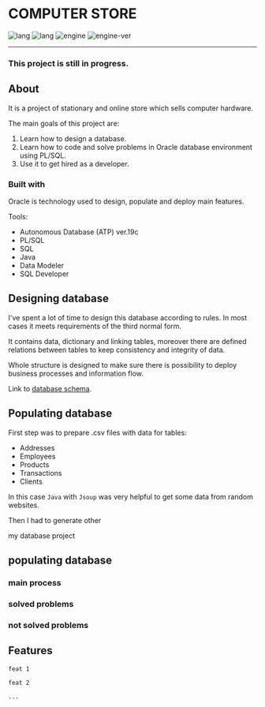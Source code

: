 # COMPUTER STORE

![lang](https://img.shields.io/static/v1?label=lang&message=PL/SQL&color=blue)
![lang](https://img.shields.io/static/v1?label=lang&message=SQL&color=blue)
![engine](https://img.shields.io/static/v1?label=engine&message=Oracle&color=green)
![engine-ver](https://img.shields.io/static/v1?label=ATP&message=19c&color=green)

---

### This project is still in progress.

## About
    
  It is a project of stationary and online store which sells computer hardware. 

  The main goals of this project are:

  1. Learn how to design a database.
  2. Learn how to code and solve problems in Oracle database environment using PL/SQL.
  3. Use it to get hired as a developer.

### Built with
    
  Oracle is technology used to design, populate and deploy main features.
    
  Tools:

  * Autonomous Database (ATP) ver.19c 
  * PL/SQL
  * SQL
  * Java
  * Data Modeler
  * SQL Developer
## Designing database

  I've spent a lot of time to design this database according to rules. In most cases it meets requirements of the third normal form.

  It contains data, dictionary and linking tables, moreover there are defined relations between tables to keep consistency and integrity of data. 

  Whole structure is designed to make sure there is possibility to deploy business processes and information flow.

  Link to [database schema](https://pawelpuszka.github.io).

## Populating database

  First step was to prepare .csv files with data for tables:
  * Addresses
  * Employees
  * Products
  * Transactions
  * Clients
  
  In this case `Java` with `Jsoup` was very helpful to get some data from random websites.
  
  Then I had to generate other  


my database project

## populating database
  
### main process
     
### solved problems
      
### not solved problems
      
## Features
  
    feat 1
      
    feat 2
      
    ...

